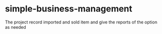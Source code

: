 # simple-business-management
The project record imported and  sold item and give the reports of the option as needed
